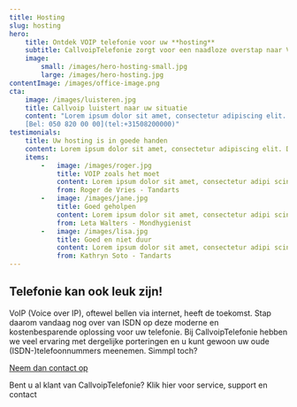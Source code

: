 ```yaml
---
title: Hosting
slug: hosting
hero:
    title: Ontdek VOIP telefonie voor uw **hosting**
    subtitle: CallvoipTelefonie zorgt voor een naadloze overstap naar VOIP!
    image:
        small: /images/hero-hosting-small.jpg
        large: /images/hero-hosting.jpg
contentImage: /images/office-image.png
cta:
    image: /images/luisteren.jpg
    title: Callvoip luistert naar uw situatie
    content: "Lorem ipsum dolor sit amet, consectetur adipiscing elit. Nunc at diam id lectus bibendum fringilla in ut orci. Nam bibendum quis ipsum nec congue.
    [Bel: 050 820 00 00](tel:+31508200000)"
testimonials:
    title: Uw hosting is in goede handen
    content: Lorem ipsum dolor sit amet, consectetur adipiscing elit. Donec eget massa luctus, faucibus nibh sed, pharetra mauris. Quisque euismod condimentum tellus vitae congue. Vestibulum posuere purus ac nunc lacinia, quis consequat tellus tristique.
    items:
        -   image: /images/roger.jpg
            title: VOIP zoals het moet
            content: Lorem ipsum dolor sit amet, consectetur adipi scing elit. Aenean ut ultricies urna. Quisque posuere dapibus lorem, at semper nibh vel.
            from: Roger de Vries - Tandarts
        -   image: /images/jane.jpg
            title: Goed geholpen
            content: Lorem ipsum dolor sit amet, consectetur adipi scing elit. Aenean ut ultricies urna. Quisque posuere dapibus lorem, at semper nibh vel.
            from: Leta Walters - Mondhygienist
        -   image: /images/lisa.jpg
            title: Goed en niet duur
            content: Lorem ipsum dolor sit amet, consectetur adipi scing elit. Aenean ut ultricies urna. Quisque posuere dapibus lorem, at semper nibh vel.
            from: Kathryn Soto - Tandarts
---
```


<h2 class="mb-4">Telefonie kan ook leuk zijn!</h2>
<p>VoIP (Voice over IP), oftewel bellen via internet, heeft de toekomst. Stap daarom vandaag nog over van ISDN op deze moderne en kostenbesparende oplossing voor uw telefonie. Bij CallvoipTelefonie hebben we veel ervaring met dergelijke porteringen en u kunt gewoon uw oude (ISDN-)telefoonnummers meenemen. Simmpl toch?</p>
<p class="mb-4">
    <a href="https://www.callvoiptelefonie.nl/offerte-aanvragen/" class="btn btn-primary">Neem dan contact op</a>
</p>
<p>Bent u al klant van CallvoipTelefonie? Klik hier voor service, support en contact</p>